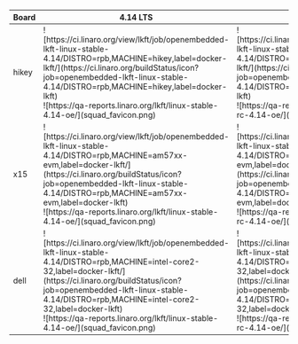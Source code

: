 <table>
<thead>
<tr><th>Board  </th><th>4.14 LTS                                                                                                                                                                                                                                                                                                                                               </th><th>4.14-rc LTS                                                                                                                                                                                                                                                                                                                                                     </th><th>4.9 LTS                                                                                                                                                                                                                                                                                                                                                   </th><th>4.9-rc LTS                                                                                                                                                                                                                                                                                                                                                   </th></tr>
</thead>
<tbody>
<tr><td>hikey  </td><td>![https://ci.linaro.org/view/lkft/job/openembedded-lkft-linux-stable-4.14/DISTRO=rpb,MACHINE=hikey,label=docker-lkft/](https://ci.linaro.org/buildStatus/icon?job=openembedded-lkft-linux-stable-4.14/DISTRO=rpb,MACHINE=hikey,label=docker-lkft)<br />![https://qa-reports.linaro.org/lkft/linux-stable-4.14-oe/](squad_favicon.png)                  </td><td>![https://ci.linaro.org/view/lkft/job/openembedded-lkft-linux-stable-rc-4.14/DISTRO=rpb,MACHINE=hikey,label=docker-lkft/](https://ci.linaro.org/buildStatus/icon?job=openembedded-lkft-linux-stable-rc-4.14/DISTRO=rpb,MACHINE=hikey,label=docker-lkft)<br />![https://qa-reports.linaro.org/lkft/linux-stable-rc-4.14-oe/](squad_favicon.png)                  </td><td>![https://ci.linaro.org/view/lkft/job/openembedded-lkft-linux-stable-rc-4.9/DISTRO=rpb,MACHINE=hikey,label=docker-lkft/](https://ci.linaro.org/buildStatus/icon?job=openembedded-lkft-linux-stable-rc-4.9/DISTRO=rpb,MACHINE=hikey,label=docker-lkft)<br />![https://qa-reports.linaro.org/lkft/linux-stable-4.9-oe/](squad_favicon.png)                  </td><td>![https://ci.linaro.org/view/lkft/job/openembedded-lkft-linux-stable-rc-4.9/DISTRO=rpb,MACHINE=hikey,label=docker-lkft/](https://ci.linaro.org/buildStatus/icon?job=openembedded-lkft-linux-stable-rc-4.9/DISTRO=rpb,MACHINE=hikey,label=docker-lkft)<br />![https://qa-reports.linaro.org/lkft/linux-stable-rc-4.9-oe/](squad_favicon.png)                  </td></tr>
<tr><td>x15    </td><td>![https://ci.linaro.org/view/lkft/job/openembedded-lkft-linux-stable-4.14/DISTRO=rpb,MACHINE=am57xx-evm,label=docker-lkft/](https://ci.linaro.org/buildStatus/icon?job=openembedded-lkft-linux-stable-4.14/DISTRO=rpb,MACHINE=am57xx-evm,label=docker-lkft)<br />![https://qa-reports.linaro.org/lkft/linux-stable-4.14-oe/](squad_favicon.png)        </td><td>![https://ci.linaro.org/view/lkft/job/openembedded-lkft-linux-stable-rc-4.14/DISTRO=rpb,MACHINE=am57xx-evm,label=docker-lkft/](https://ci.linaro.org/buildStatus/icon?job=openembedded-lkft-linux-stable-rc-4.14/DISTRO=rpb,MACHINE=am57xx-evm,label=docker-lkft)<br />![https://qa-reports.linaro.org/lkft/linux-stable-rc-4.14-oe/](squad_favicon.png)        </td><td>![https://ci.linaro.org/view/lkft/job/openembedded-lkft-linux-stable-rc-4.9/DISTRO=rpb,MACHINE=am57xx-evm,label=docker-lkft/](https://ci.linaro.org/buildStatus/icon?job=openembedded-lkft-linux-stable-rc-4.9/DISTRO=rpb,MACHINE=am57xx-evm,label=docker-lkft)<br />![https://qa-reports.linaro.org/lkft/linux-stable-4.9-oe/](squad_favicon.png)        </td><td>![https://ci.linaro.org/view/lkft/job/openembedded-lkft-linux-stable-rc-4.9/DISTRO=rpb,MACHINE=am57xx-evm,label=docker-lkft/](https://ci.linaro.org/buildStatus/icon?job=openembedded-lkft-linux-stable-rc-4.9/DISTRO=rpb,MACHINE=am57xx-evm,label=docker-lkft)<br />![https://qa-reports.linaro.org/lkft/linux-stable-rc-4.9-oe/](squad_favicon.png)        </td></tr>
<tr><td>dell   </td><td>![https://ci.linaro.org/view/lkft/job/openembedded-lkft-linux-stable-4.14/DISTRO=rpb,MACHINE=intel-core2-32,label=docker-lkft/](https://ci.linaro.org/buildStatus/icon?job=openembedded-lkft-linux-stable-4.14/DISTRO=rpb,MACHINE=intel-core2-32,label=docker-lkft)<br />![https://qa-reports.linaro.org/lkft/linux-stable-4.14-oe/](squad_favicon.png)</td><td>![https://ci.linaro.org/view/lkft/job/openembedded-lkft-linux-stable-rc-4.14/DISTRO=rpb,MACHINE=intel-core2-32,label=docker-lkft/](https://ci.linaro.org/buildStatus/icon?job=openembedded-lkft-linux-stable-rc-4.14/DISTRO=rpb,MACHINE=intel-core2-32,label=docker-lkft)<br />![https://qa-reports.linaro.org/lkft/linux-stable-rc-4.14-oe/](squad_favicon.png)</td><td>![https://ci.linaro.org/view/lkft/job/openembedded-lkft-linux-stable-rc-4.9/DISTRO=rpb,MACHINE=intel-core2-32,label=docker-lkft/](https://ci.linaro.org/buildStatus/icon?job=openembedded-lkft-linux-stable-rc-4.9/DISTRO=rpb,MACHINE=intel-core2-32,label=docker-lkft)<br />![https://qa-reports.linaro.org/lkft/linux-stable-4.9-oe/](squad_favicon.png)</td><td>![https://ci.linaro.org/view/lkft/job/openembedded-lkft-linux-stable-rc-4.9/DISTRO=rpb,MACHINE=intel-core2-32,label=docker-lkft/](https://ci.linaro.org/buildStatus/icon?job=openembedded-lkft-linux-stable-rc-4.9/DISTRO=rpb,MACHINE=intel-core2-32,label=docker-lkft)<br />![https://qa-reports.linaro.org/lkft/linux-stable-rc-4.9-oe/](squad_favicon.png)</td></tr>
</tbody>
</table>
